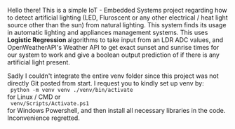 Hello there!
This is a simple IoT - Embedded Systems project regarding how to detect artificial lighting (LED, Fluroscent or any other electrical / heat light source other than the sun) from natural lighting. This system finds its usage in automatic lighting and appliances management systems.
This uses <b> Logistic Regression </b> algorithms to take input from an LDR ADC values, and OpenWeatherAPI's Weather API to get exact sunset and sunrise times for our system to work and give a boolean output prediction of if there is any artificial light present.

Sadly I couldn't integrate the entire venv folder since this project was not directly Git posted from start. I request you to kindly set up venv by:<br>
<code>
  python -m venv venv
  ./venv/bin/activate
</code>
<br>
for Linux / CMD or <br>
<code>
  venv/Scripts/Activate.ps1
</code> <br>
for Windows Powershell, and then install all necessary libraries in the code. Inconvenience regretted.
